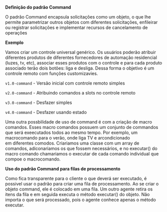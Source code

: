 **Definição do padrão Command**

O padrão Command encapsula solicitações como um objeto, o que lhe permite parametrizar
outros objetos com diferentes solicitações, enfileirar ou registrar solicitações e implementar 
recursos de cancelamento de operações
 

 
 **Exemplo** 
 
 Vamos criar um controle universal genérico. Os usuários poderão atribuir diferentes 
 produtos de diferentes fornecedores de automação residencial (luzes, tv, etc), associar
 esses produtos com o controle e para cada produto associado terão dois botões: liga 
 e desliga. Dessa forma o objetivo é um controle remoto com funções customizavies.
 
 `v1.0-command` - Versão inicial com controle remoto simples
 
 `v2.0-command` - Atribuindo comandos a slots no controle remoto
 
 `v3.0-command` - Desfazer simples
 
 `v4.0-command` - Desfazer usando estado
 
 Uma outra possbilidade de uso de command é com a criação de macro comandos.
 Esses macro comandos possuem um conjunto de commandos que será exeecutados todos ao mesmo
 tempo. Por exemplo, um macrocomando para o verão, onde liga TV e arcondicionado  
 em diferentes comodos. Criariamos uma classe com um array de comandos, adiconariamos
 os que fossem necessários, e no executar() do macro comando chamariamos o executar
 de cada comando individual que compoe o macrocomando.
 
 **Uso do padrão Command para filas de processamento**
 
 Como fica transparente para o cliente o que deverá ser executado, é possivel 
 usar o padrão para criar uma fila de processamento. Ao se criar o objeto command,
 ele é colocado em uma fila. Um outro agente retira os itens da fila e em seguida
 executa o método executar() do objeto. Não importa o que será processado, pois 
 o agente conhece apenas o método executar. 
 
 
 